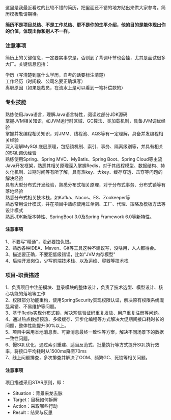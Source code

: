 这里是我最近看过的比较不错的简历，把里面还不错的地方贴出来供大家参考。简历模板敬请期待。

**简历不是项目总结、不是工作总结、更不是你的生平介绍，他的目的是能体现出你的价值，体现出你和别人不一样。**

### 注意事项

简历上的关键信息，一定要实事求是，否则到了背调环节也会挂，尤其是面试很多大厂。关键信息包括：

学历（写清楚到底什么学历，自考的话要标注清楚）<br />工作经历（时间段、公司名要正确填写）<br />离职原因（如果是裁员，在流水上是可以看到一笔补偿款的）

### 专业技能

熟练使用Java语言，理解Java语言特性，阅读过部分JDK源码<br />掌握JVM相关知识，如JVM运行时区域、GC算法、类加载机制，具备JVM调优经验<br />掌握并发编程相关知识，对JMM、线程池、AQS等有一定理解，具备并发编程相关经验<br />深入理解MySQL底层原理，包括锁机制、索引、事务、隔离级别等，并具有相关的SQL调优经验<br />熟练使用Spring、Spring MVC、MyBatis、Spring Boot、Spring Cloud等主流Java开发框架，熟悉其相关原理深入掌握Redis，对于其线程模型、数据结构、持久化机制、过期时间等有所了解，具有热key、大key、缓存穿透、击穿等问题的解决经验<br />具有大型分布式开发经验，熟悉分布式相关原理，对于分布式事务、分布式锁等有落地经验<br />熟悉分布式相关技术栈，如Kafka、Nacos、ES、Zookeeper等<br />熟悉常用设计模式，并在项目中熟练使用过单例、工厂、代理、策略及模板方法等设计模式<br />熟悉JDK新版本特性、SpringBoot 3.0及Spring Framework 6.0等新特性。

#### 注意事项
1、不要写"精通"，没必要拉仇恨。<br />2、熟悉各种IDEA、Maven、Git等工具这种不建议写，没啥用，人人都得会。<br />3、描述要正确，不要犯低级错误，比如"JVM内存模型"<br />4、后端开发岗位，少写前端技术栈、以及运维、容器等技术栈

### 项目-职责描述

1、负责项目中注册模块、登录模块的整体设计，负责了技术选型、模型设计、核心功能的落地等工作<br />2、权限部分功能重构，使用SpringSecurity实现权限认证，解决原有权限系统混乱易错、不易维护等问题。<br />3、基于Redis实现分布式锁，解决短信验证码重复发放、用户重复注册等问题。<br />4、通过热点数据预热、多级缓存、异步化编程等方式解决大促期间接口耗时长的问题，整体性能提升30%以上。<br />5、项目中采用本地消息表、可靠消息最终一致性等方案，解决不同场景下的数据一致性问题。<br />6、慢SQL优化，通过索引重建、适当反范式、批量执行等方式提升SQL执行效率，将接口平均耗时从1500ms降至70ms<br />7、线上问题排查，多次排查并解决了OOM、频繁GC、死锁等相关问题。

#### 注意事项

项目描述采用STAR原则，即：

   - Situation：背景来龙去脉
   - Target：目标如何拆解
   - Action：采取哪些行动
   - Result：结果与反思
